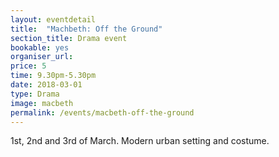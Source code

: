 ```yaml
---
layout: eventdetail
title:  "Machbeth: Off the Ground"
section_title: Drama event
bookable: yes
organiser_url:
price: 5
time: 9.30pm-5.30pm
date: 2018-03-01
type: Drama
image: macbeth
permalink: /events/macbeth-off-the-ground
---
```


1st, 2nd and 3rd of March. Modern urban setting and costume.

